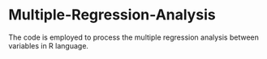 # Multiple-Regression-Analysis
The  code is employed to process the multiple regression analysis between variables in R language.
